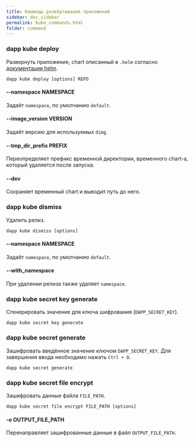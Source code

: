 ```yaml
---
title: Команды развёртывания приложений
sidebar: doc_sidebar
permalink: kube_commands.html
folder: command
---
```


### dapp kube deploy
Развернуть приложение, chart описанный в `.helm` согласно [документации helm](https://github.com/kubernetes/helm/blob/master/docs/index.md).

```
dapp kube deploy [options] REPO
```

#### --namespace NAMESPACE
Задаёт `namespace`, по умолчанию `default`.

#### --image_version VERSION
Задаёт версию для используемых `dimg`.

#### --tmp_dir_prefix PREFIX
Переопределяет префикс временной директории, временного chart-a, который удаляется после запуска.

#### --dev
Сохраняет временный chart и выводит путь до него.

### dapp kube dismiss
Удалить релиз.

```
dapp kube dismiss [options]
```

#### --namespace NAMESPACE
Задаёт `namespace`, по умолчанию `default`.

#### --with_namespace
При удалении релиза также удаляет `namespace`.

### dapp kube secret key generate
Сгенерировать значение для ключа шифрования (`DAPP_SECRET_KEY`).

```
dapp kube secret key generate
```

### dapp kube secret generate
Зашифровать введённое значение ключом `DAPP_SECRET_KEY`. Для завершения ввода необходимо нажать `Ctrl + D`.

```
dapp kube secret generate
```

### dapp kube secret file encrypt
Зашифровать данные файла `FILE_PATH`. 

```
dapp kube secret file encrypt FILE_PATH [options]
```

#### -o OUTPUT_FILE_PATH
Перенаправляет зашифрованные данные в файл `OUTPUT_FILE_PATH`.
